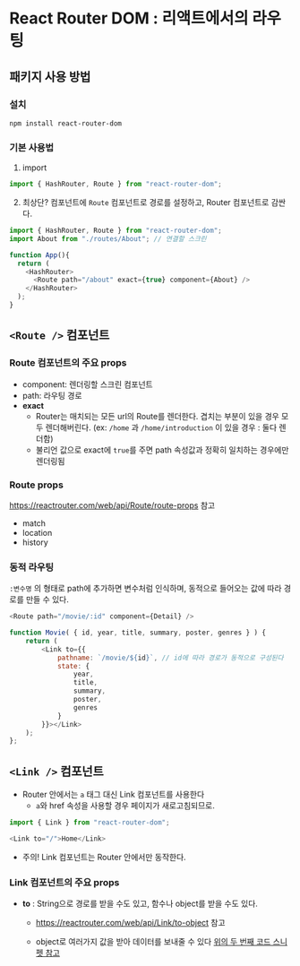 # React Router DOM : 리액트에서의 라우팅
## 패키지 사용 방법
### 설치
```
npm install react-router-dom
```
### 기본 사용법
1. import
```javascript
import { HashRouter, Route } from "react-router-dom";
```
2. 최상단? 컴포넌트에 `Route` 컴포넌트로 경로를 설정하고, Router 컴포넌트로 감싼다.
```javascript
import { HashRouter, Route } from "react-router-dom";
import About from "./routes/About"; // 연결할 스크린

function App(){
  return (
    <HashRouter>
      <Route path="/about" exact={true} component={About} />
    </HashRouter>
  );
}
```

## `<Route />` 컴포넌트
### Route 컴포넌트의 주요 props
- component: 렌더링할 스크린 컴포넌트
- path: 라우팅 경로
- **exact** 
    - Router는 매치되는 모든 url의 Route를 렌더한다. 겹치는 부분이 있을 경우 모두 렌더해버린다. (ex: `/home` 과 `/home/introduction` 이 있을 경우 : 둘다 렌더함)
    - 불리언 값으로 exact에 `true`를 주면 path 속성값과 정확히 일치하는 경우에만 렌더링됨
### Route props
https://reactrouter.com/web/api/Route/route-props 참고
- match
- location
- history
### 동적 라우팅
`:변수명` 의 형태로 path에 추가하면 변수처럼 인식하며, 동적으로 들어오는 값에 따라 경로를 만들 수 있다.
```javascript
<Route path="/movie/:id" component={Detail} />
```
```javascript
function Movie( { id, year, title, summary, poster, genres } ) {
    return (
        <Link to={{
            pathname: `/movie/${id}`, // id에 따라 경로가 동적으로 구성된다
            state: {
                year,
                title,
                summary,
                poster,
                genres
            }
        }}></Link>
    );
};
```

## `<Link />` 컴포넌트
- Router 안에서는 `a` 태그 대신 Link 컴포넌트를 사용한다
    - `a`와 href 속성을 사용할 경우 페이지가 새로고침되므로.
```javascript
import { Link } from "react-router-dom";

<Link to="/">Home</Link>
```
- 주의! Link 컴포넌트는 Router 안에서만 동작한다.
### Link 컴포넌트의 주요 props
- **to** : String으로 경로를 받을 수도 있고, 함수나 object를 받을 수도 있다.
    - https://reactrouter.com/web/api/Link/to-object 참고

    - object로 여러가지 값을 받아 데이터를 보내줄 수 있다 [위의 두 번째 코드 스니펫 참고](###-동적-라우팅)

